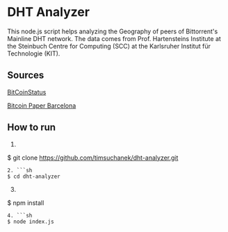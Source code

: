 DHT Analyzer
============

This node.js script helps analyzing the Geography of peers of
Bittorrent's Mainline DHT network. The data comes from Prof.
Hartensteins Institute at the Steinbuch Centre for Computing (SCC) at
the Karlsruher Institut für Technologie (KIT).

## Sources
[BitCoinStatus](http://bitcoinstatus.rowit.co.uk/)

[Bitcoin Paper Barcelona](http://fc14.ifca.ai/bitcoin/papers/bitcoin14_submission_3.pdf)

## How to run
1. ```sh
  $ git clone https://github.com/timsuchanek/dht-analyzer.git
  ```
2. ```sh
  $ cd dht-analyzer
  ```
3. ```sh
  $ npm install
  ```
4. ```sh
  $ node index.js
  ```